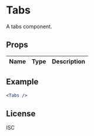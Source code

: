 # Tabs

A tabs component.

## Props

| Name | Type | Description |
| ---- | ---- | ----------- |

## Example

```jsx
<Tabs />
```

## License

ISC
